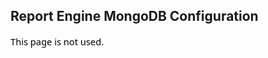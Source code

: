 ## Report Engine MongoDB Configuration

<span style="font-size: 11.0pt;font-family: &#39;Segoe UI&#39;, sans-serif;color: #000000;">This
page is not used.</span>
